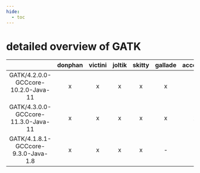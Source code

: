 ```yaml
---
hide:
  - toc
---
```


detailed overview of GATK
=========================

| |donphan|victini|joltik|skitty|gallade|accelgor|swalot|doduo|
| :---: | :---: | :---: | :---: | :---: | :---: | :---: | :---: | :---: |
|GATK/4.2.0.0-GCCcore-10.2.0-Java-11|x|x|x|x|x|-|x|x|
|GATK/4.3.0.0-GCCcore-11.3.0-Java-11|x|x|x|x|x|x|x|x|
|GATK/4.1.8.1-GCCcore-9.3.0-Java-1.8|x|x|x|x|-|-|x|x|
